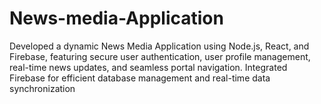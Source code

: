 # News-media-Application
 Developed a dynamic News Media Application using Node.js, React, and Firebase,  featuring secure user authentication, user profile management, real-time news  updates, and seamless portal navigation. Integrated Firebase for efficient database  management and real-time data synchronization

